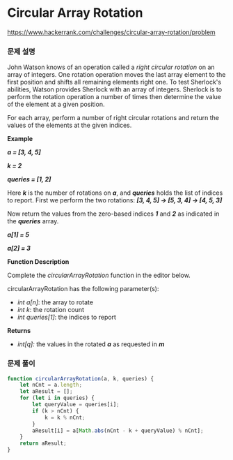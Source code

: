 # Circular Array Rotation

https://www.hackerrank.com/challenges/circular-array-rotation/problem

### 문제 설명

John Watson knows of an operation called a *right circular rotation* on an array of integers. One rotation operation moves the last array element to the first position and shifts all remaining elements right one. To test Sherlock's abilities, Watson provides Sherlock with an array of integers. Sherlock is to perform the rotation operation a number of times then determine the value of the element at a given position.

For each array, perform a number of right circular rotations and return the values of the elements at the given indices.

**Example**

***a = [3, 4, 5]***

***k = 2***

***queries = [1, 2]***

Here ***k*** is the number of rotations on ***a***, and ***queries*** holds the list of indices to report. First we perform the two rotations: ***[3, 4, 5] → [5, 3, 4] → [4, 5, 3]***

Now return the values from the zero-based indices ***1*** and ***2*** as indicated in the ***queries*** array.

***a[1] = 5***

***a[2] = 3***

**Function Description**

Complete the *circularArrayRotation* function in the editor below.

circularArrayRotation has the following parameter(s):

- *int a[n]*: the array to rotate
- *int k*: the rotation count
- *int queries[1]*: the indices to report

**Returns**

- *int[q]:* the values in the rotated ***a*** as requested in ***m***
### 문제 풀이

```jsx
function circularArrayRotation(a, k, queries) {
	let nCnt = a.length;
	let aResult = [];
	for (let i in queries) {
		let queryValue = queries[i];
		if (k > nCnt) {
			k = k % nCnt;
		}
		aResult[i] = a[Math.abs(nCnt - k + queryValue) % nCnt];
	} 
	return aResult;
}
```